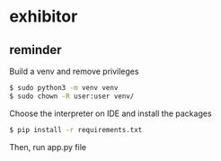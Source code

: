 # exhibitor

## reminder

Build a venv and remove privileges
```sh
$ sudo python3 -m venv venv
$ sudo chown -R user:user venv/
```

Choose the interpreter on IDE and install the packages
```sh
$ pip install -r requirements.txt
```
Then, run app.py file

